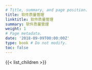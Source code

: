 ```yaml
---
# Title, summary, and page position.
title: 软件质量管理
linktitle: 软件质量管理
summary: 软件质量管理
weight: 1
# Page metadata.
date: '2018-09-09T00:00:00Z'
type: book # Do not modify.
toc: false
---
```


{{< list_children >}}